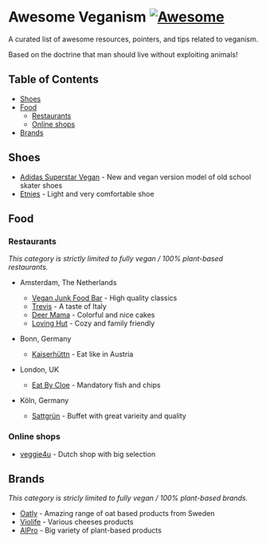 # Awesome Veganism [![Awesome](https://cdn.rawgit.com/sindresorhus/awesome/d7305f38d29fed78fa85652e3a63e154dd8e8829/media/badge.svg)](https://github.com/sindresorhus/awesome)

A curated list of awesome resources, pointers, and tips related to veganism.

Based on the doctrine that man should live without exploiting animals!

## Table of Contents

 - [Shoes](#shoes)
 - [Food](#food)
   - [Restaurants](#restaurants)
   - [Online shops](#online-shops)
 - [Brands](#brands)


## Shoes

 - [Adidas Superstar Vegan](https://www.adidas.com/us/superstar-vegan-shoes/FW2295.html) - New and vegan version model of old school skater shoes
 - [Etnies](https://www.etnies.com/us/collections/vegan/) - Light and very comfortable shoe

## Food

### Restaurants

*This category is strictly limited to fully vegan / 100% plant-based restaurants.*

 - Amsterdam, The Netherlands
   - [Vegan Junk Food Bar](https://www.veganjunkfoodbar.com/) - High quality classics
   - [Trevis](https://www.trevisamsterdam.nl/) - A taste of Italy
   - [Deer Mama](https://deermama.nl/) - Colorful and nice cakes
   - [Loving Hut](https://www.facebook.com/lovinghutamsterdam) - Cozy and family friendly

 - Bonn, Germany
   - [Kaiserhüttn](https://kaiserhuettn.com/) - Eat like in Austria

 - London, UK
   - [Eat By Cloe](https://eatbychloe.com/) - Mandatory fish and chips

 - Köln, Germany
   - [Sattgrün](https://www.sattgruen.com/) - Buffet with great varieity and quality

### Online shops

 - [veggie4u](https://webshop.veggie4u.nl/) - Dutch shop with big selection

## Brands

*This category is stricly limited to fully vegan / 100% plant-based brands.*

 - [Oatly](https://www.oatly.com/int/) - Amazing range of oat based products from Sweden
 - [Violife](https://violifefoods.com/) - Various cheeses products
 - [AlPro](https://www.alpro.com/nl/) - Big variety of plant-based products

